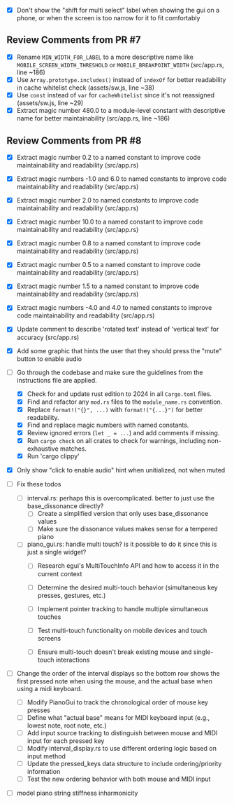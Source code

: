 - [x] Don't show the "shift for multi select" label when showing the gui on a phone, or when the screen is too narrow for it to fit comfortably

## Review Comments from PR #7

- [x] Rename `MIN_WIDTH_FOR_LABEL` to a more descriptive name like `MOBILE_SCREEN_WIDTH_THRESHOLD` or `MOBILE_BREAKPOINT_WIDTH` (src/app.rs, line ~186)
- [x] Use `Array.prototype.includes()` instead of `indexOf` for better readability in cache whitelist check (assets/sw.js, line ~38)
- [x] Use `const` instead of `var` for `cacheWhitelist` since it's not reassigned (assets/sw.js, line ~29)
- [x] Extract magic number 480.0 to a module-level constant with descriptive name for better maintainability (src/app.rs, line ~186)

## Review Comments from PR #8

- [x] Extract magic number 0.2 to a named constant to improve code maintainability and readability (src/app.rs)
- [x] Extract magic numbers -1.0 and 6.0 to named constants to improve code maintainability and readability (src/app.rs)
- [x] Extract magic number 2.0 to named constants to improve code maintainability and readability (src/app.rs)
- [x] Extract magic number 10.0 to a named constant to improve code maintainability and readability (src/app.rs)
- [x] Extract magic number 0.8 to a named constant to improve code maintainability and readability (src/app.rs)
- [x] Extract magic number 0.5 to a named constant to improve code maintainability and readability (src/app.rs)
- [x] Extract magic number 1.5 to a named constant to improve code maintainability and readability (src/app.rs)
- [x] Extract magic numbers -4.0 and 4.0 to named constants to improve code maintainability and readability (src/app.rs)
- [x] Update comment to describe 'rotated text' instead of 'vertical text' for accuracy (src/app.rs)

- [x] Add some graphic that hints the user that they should press the "mute" button to enable audio
- [ ] Go through the codebase and make sure the guidelines from the instructions file are applied.
  - [x] Check for and update rust edition to 2024 in all `Cargo.toml` files.
  - [x] Find and refactor any `mod.rs` files to the `module_name.rs` convention.
  - [x] Replace `format!("{}", ...)` with `format!("{...}")` for better readability.
  - [x] Find and replace magic numbers with named constants.
  - [x] Review ignored errors (`let _ = ...`) and add comments if missing.
  - [x] Run `cargo check` on all crates to check for warnings, including non-exhaustive matches.
  - [x] Run 'cargo clippy'
- [x] Only show "click to enable audio" hint when unitialized, not when muted
- [ ] Fix these todos
  - [ ] interval.rs: perhaps this is overcomplicated. better to just use the base_dissonance directly?
    - [ ] Create a simplified version that only uses base_dissonance values
    - [ ] Make sure the dissonance values makes sense for a tempered piano
  - [ ] piano_gui.rs: handle multi touch? is it possible to do it since this is just a single widget?
    - [ ] Research egui's MultiTouchInfo API and how to access it in the current context
    - [ ] Determine the desired multi-touch behavior (simultaneous key presses, gestures, etc.)

    - [ ] Implement pointer tracking to handle multiple simultaneous touches
    - [ ] Test multi-touch functionality on mobile devices and touch screens
    - [ ] Ensure multi-touch doesn't break existing mouse and single-touch interactions
- [ ] Change the order of the interval displays so the bottom row shows the first pressed note when using the mouse, and the actual base when using a midi keyboard.
  - [ ] Modify PianoGui to track the chronological order of mouse key presses
  - [ ] Define what "actual base" means for MIDI keyboard input (e.g., lowest note, root note, etc.)
  - [ ] Add input source tracking to distinguish between mouse and MIDI input for each pressed key
  - [ ] Modify interval_display.rs to use different ordering logic based on input method
  - [ ] Update the pressed_keys data structure to include ordering/priority information
  - [ ] Test the new ordering behavior with both mouse and MIDI input
- [ ] model piano string stiffness inharmonicity
